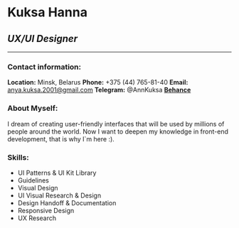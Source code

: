 # **Kuksa Hanna**
## *UX/UI Designer*
****

### Contact information:
**Location:** Minsk, Belarus
**Phone:** +375 (44) 765-81-40
**Email:** anya.kuksa.2001@gmail.com
**Telegram:** @AnnKuksa
[**Behance**](https://www.behance.net/anua_kuksa)

### About Myself:
I dream of creating user-friendly interfaces that will be used by millions of people around the world.
Now I want to deepen my knowledge in front-end development, that is why I`m here :).

### Skills:
* UI Patterns & UI Kit Library
* Guidelines
* Visual Design
* UI Visual Research & Design
* Design Handoff & Documentation
* Responsive Design
* UX Research
